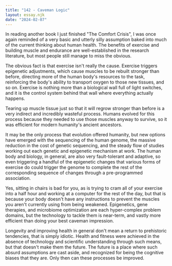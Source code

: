```yaml
---
title: "142 - Caveman Logic"
layout: essay.njk
date: "2024-02-07"
---
```


In reading another book I just finished "The Comfort Crisis", I was once again reminded of a very basic and utterly silly assumption baked into much of the current thinking about human health. The benefits of exercise and building muscle and endurance are well-established in the research literature, but most people still manage to miss the obvious.

The obvious fact is that exercise isn't really the cause. Exercise triggers epigenetic adjustments, which cause muscles to be rebuilt stronger than before, directing more of the human body's resources to the task, reinforcing the body's ability to transport oxygen to those new tissues, and so on. Exercise is nothing more than a biological wall full of light switches, and it is the control system behind that wall where everything actually happens.

Tearing up muscle tissue just so that it will regrow stronger than before is a very indirect and incredibly wasteful process. Humans evolved for this process because they needed to use those muscles anyway to survive, so it was efficient for modern humanity's ancient ancestors.

It may be the only process that evolution offered humanity, but new options have emerged with the sequencing of the human genome, the massive reduction in the cost of genetic sequencing, and the steady flow of studies working out each genetic and epigenetic mechanism at work. The human body and biology, in general, are also very fault-tolerant and adaptive, so even triggering a handful of the epigenetic changes that various forms of exercise do could trigger the genome to complete the rest of the corresponding sequence of changes through a pre-programmed association.

Yes, sitting in chairs is bad for you, as is trying to cram all of your exercise into a half hour and working at a computer for the rest of the day, but that is because your body doesn't have any instructions to prevent the muscles you aren't currently using from being weakened. Epigenetics, gene therapies, and microbiome optimization are each hyper-complex problem domains, but the technology to tackle them is near-term, and vastly more efficient than doing your best caveman impression.

Longevity and improving health in general don't mean a return to prehistoric tendencies, that is simply idiotic. Health and fitness were achieved in the absence of technology and scientific understanding through such means, but that doesn't make them the future. The future is a place where such absurd assumptions are cast aside, and recognized for being the cognitive biases that they are. Only then can these processes be improved.
